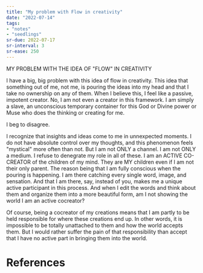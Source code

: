 ```yaml
---
title: "My problem with Flow in creativity"
date: "2022-07-14"
tags:
- "notes"
- "seedlings"
sr-due: 2022-07-17
sr-interval: 3
sr-ease: 250
---
```


MY PROBLEM WITH THE IDEA OF "FLOW" IN CREATIVITY

I have a big, big problem with this idea of flow in creativity. This idea that something out of me, not me, is pouring the ideas into my head and that I take no ownership on any of them. When I believe this, I feel like a passive, impotent creator. No, I am not even a creator in this framework. I am simply a slave, an unconscious temporary container for this God or Divine power or Muse who does the thinking or creating for me.

I beg to disagree.

I recognize that insights and ideas come to me in unnexpected moments. I do not have absolute control over my thoughts, and this phenomenon feels "mystical" more often than not. But I am not ONLY a channel. I am not ONLY a medium. I refuse to denegrate my role in all of these. I am an ACTIVE CO-CREATOR of the children of my mind. They are MY children even if I am not their only parent. The reason being that I am fully conscious when the pouring is happening. I am there catching every single word, image, and sensation. And that I am there, say, instead of you, makes me a unique active participant in this process. And when I edit the words and think about them and organize them into a more beautiful form, am I not showing the world I am an active cocreator?

Of course, being a cocreator of my creations means that I am partly to be held responsible for where these creations end up. In other words, it is impossible to be totally unattached to them and how the world accepts them. But I would rather suffer the pain of that responsibility than accept that I have no active part in bringing them into the world.

# References
